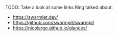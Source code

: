 TODO: Take a look at some links Ring talked about:
- https://swarmlet.dev/
- https://github.com/swarmpit/swarmpit
- https://nicolargo.github.io/glances/

